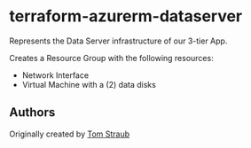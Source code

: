 # terraform-azurerm-dataserver

Represents the Data Server infrastructure of our 3-tier App.

Creates a Resource Group with the following resources:

- Network Interface
- Virtual Machine with a (2) data disks

## Authors

Originally created by [Tom Straub](https://github.com/straubt1)
